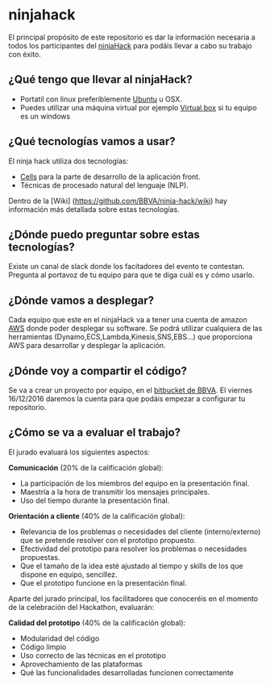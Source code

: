 # ninjahack

El principal propósito de este repositorio es dar la información necesaria a todos los participantes del [ninjaHack](http://www.theninjaproject.bbva/ninjahack) para podáis llevar a cabo su trabajo con éxito.

## ¿Qué tengo que llevar al ninjaHack?

* Portatil con linux preferiblemente [Ubuntu](https://www.ubuntu.com/) u OSX.
* Puedes utilizar una máquina virtual por ejemplo [Virtual box](https://www.virtualbox.org/) si tu equipo es un windows

## ¿Qué tecnologías vamos a usar?

El ninja hack utiliza dos tecnologías:

* [Cells](https://www.cellsjs.com/guides/index.html) para la parte de desarrollo de la aplicación front.
* Técnicas de procesado natural del lenguaje (NLP).

Dentro de la [Wiki] (https://github.com/BBVA/ninja-hack/wiki) hay información más detallada sobre estas tecnologías.

## ¿Dónde puedo preguntar sobre estas tecnologías?

Existe un canal de slack donde los facitadores del evento te contestan. Pregunta al portavoz de tu equipo para que te diga cuál es y cómo usarlo.

## ¿Dónde vamos a desplegar?

Cada equipo que este en el ninjaHack va a tener una cuenta de amazon [AWS](https://aws.amazon.com/es/?nc2=h_lg) donde poder desplegar su software. Se podrá utilizar cualquiera de las herramientas (Dynamo,ECS,Lambda,Kinesis,SNS,EBS...) que proporciona AWS para desarrollar y desplegar la aplicación.

## ¿Dónde voy a compartir el código?

Se va a crear un proyecto por equipo, en el [bitbucket de BBVA](https://globaldevtools.bbva.com/bitbucket/). El viernes 16/12/2016 daremos la cuenta para que podáis empezar a configurar tu repositorio.


## ¿Cómo se va a evaluar el trabajo?

El jurado evaluará los siguientes aspectos: 

**Comunicación** (20% de la calificación global):

  * La participación de los miembros del equipo en la presentación final.
  * Maestría a la hora de transmitir los mensajes principales.
  * Uso del tiempo durante la presentación final.

**Orientación a cliente** (40% de la calificación global):

  * Relevancia de los problemas o necesidades del cliente (interno/externo) que se pretende resolver con el prototipo propuesto.
  * Efectividad del prototipo para resolver los problemas o necesidades propuestas.
  * Que el tamaño de la idea esté ajustado al tiempo y skills de los que dispone en equipo, sencillez.
  * Que el prototipo funcione en la presentación final.

Aparte del jurado principal, los facilitadores que conoceréis en el momento de la celebración del Hackathon, evaluarán:

**Calidad del prototipo** (40% de la calificación global):

  * Modularidad del código
  * Código limpio
  * Uso correcto de las técnicas en el prototipo
  * Aprovechamiento de las plataformas
  * Qué las funcionalidades desarrolladas funcionen correctamente  

